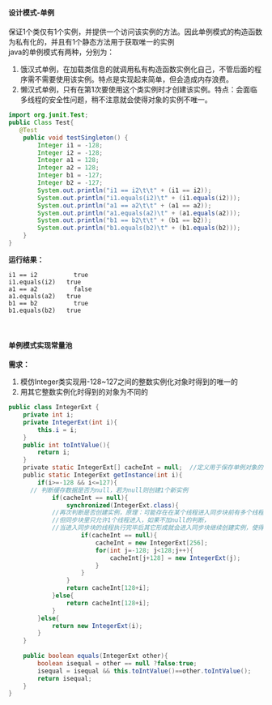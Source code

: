 #### 设计模式-单例
保证1个类仅有1个实例，并提供一个访问该实例的方法。因此单例模式的构造函数为私有化的，并且有1个静态方法用于获取唯一的实例    
java的单例模式有两种，分别为：
1. 饿汉式单例，在加载类信息的就调用私有构造函数实例化自己，不管后面的程序需不需要使用该实例。特点是实现起来简单，但会造成内存浪费。
2. 懒汉式单例，只有在第1次要使用这个类实例时才创建该实例。特点：会面临多线程的安全性问题，稍不注意就会使得对象的实例不唯一。

```java
import org.junit.Test;
public Class Test{
   @Test
    public void testSingleton() {
        Integer i1 = -128;
        Integer i2 = -128;
        Integer a1 = 128;
        Integer a2 = 128;
        Integer b1 = -127;
        Integer b2 = -127;
        System.out.println("i1 == i2\t\t" + (i1 == i2));
        System.out.println("i1.equals(i2)\t" + (i1.equals(i2)));
        System.out.println("a1 == a2\t\t" + (a1 == a2));
        System.out.println("a1.equals(a2)\t" + (a1.equals(a2)));
        System.out.println("b1 == b2\t\t" + (b1 == b2));
        System.out.println("b1.equals(b2)\t" + (b1.equals(b2)));
    }
}
```


**运行结果：**
>
```
i1 == i2		  true
i1.equals(i2)	true
a1 == a2		  false
a1.equals(a2)	true
b1 == b2		  true
b1.equals(b2)	true
```
 
#### 单例模式实现常量池
**需求：**      
1. 模仿Integer类实现用-128~127之间的整数实例化对象时得到的唯一的      
2. 用其它整数实例化时得到的对象为不同的     

```java
public class IntegerExt {
    private int i;
    private IntegerExt(int i){
        this.i = i;
    }
    public int toIntValue(){
        return i;
    }
    private static IntegerExt[] cacheInt = null;  //定义用于保存单例对象的数组
    public static IntegerExt getInstance(int i){
    	if(i>=-128 && i<=127){
      // 判断缓存数据是否为null，若为null则创建1个新实例
    		if(cacheInt == null){
    			synchronized(IntegerExt.class){
            //再次判断是否创建实例，原理：可能存在在某个线程进入同步块前有多个线程已经进入了第1个判断条件
            //但同步块里只允许1个线程进入，如果不加null的判断，
            //当进入同步块的线程执行完毕后其它形成就会进入同步块继续创建实例，使得实例不止1个
      				if(cacheInt == null){
    					cacheInt = new IntegerExt[256];
    					for(int j=-128; j<128;j++){
    						cacheInt[j+128] = new IntegerExt(j);
    					}
    				}
    			}
    			return cacheInt[128+i];
    		}else{
    			return cacheInt[128+i];
    		}	
    	}else{
    		return new IntegerExt(i);
    	}
    }
    
    public boolean equals(IntegerExt other){
    	boolean isequal = other == null ?false:true;
    	isequal = isequal && this.toIntValue()==other.toIntValue();
    	return isequal;
    }
}

```
